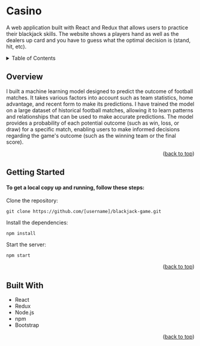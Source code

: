 # Casino

A web application built with React and Redux that allows users to practice their blackjack skills. The website shows a players hand as well as the dealers up card and you have to guess what the optimal decision is (stand, hit, etc).

<!-- TABLE OF CONTENTS -->
<div id="top"></div>
<details>
  <summary>Table of Contents</summary>
  <ol>
    <li><a href="#overview">Overview</a></li>
    <li><a href="#gettingstarted">Getting Started</a></li>
    <li><a href="#builtwith">Built With</a></li>
  </ol>
</details>

<!-- Overview -->
<div id="overview"></div>

## Overview

I built a machine learning model designed to predict the outcome of football matches. It takes various factors into account such as team statistics, home advantage, and recent form to make its predictions. I have trained the model on a large dataset of historical football matches, allowing it to learn patterns and relationships that can be used to make accurate predictions. The model provides a probability of each potential outcome (such as win, loss, or draw) for a specific match, enabling users to make informed decisions regarding the game's outcome (such as the winning team or the final score).
      
<p align="right">(<a href="#top">back to top</a>)</p>

<!-- GETTING STARTED -->
<div id="getting-started"></div>

## Getting Started

#### To get a local copy up and running, follow these steps:

Clone the repository:
```
git clone https://github.com/[username]/blackjack-game.git
```
Install the dependencies:
```
npm install
```
Start the server:
```
npm start
```
<p align="right">(<a href="#top">back to top</a>)</p>

<!-- Built With -->
<div id="builtwith"></div>

## Built With
* React
* Redux
* Node.js
* npm
* Bootstrap

<p align="right">(<a href="#top">back to top</a>)</p>

